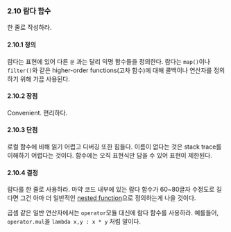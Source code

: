 <a id="s2.10-lambda-functions"></a>
<a id="lambda-functions"></a>
### 2.10 람다 함수
한 줄로 작성하라.
<a id="s2.10.1-definition"></a>

#### 2.10.1 정의

람다는 표현에 있어 다른 `문` 과는 달리 익명 함수들을 정의한다.
람다는 `map()`이나 `filter()`와 같은  higher-order functions(고차 함수)에 대해 콜백이나 연산자를 정의하기 위해 가끔 사용된다.
<a id="s2.10.2-pros"></a>

#### 2.10.2 장점
Convenient.
편리하다.
<a id="s2.10.3-cons"></a>

#### 2.10.3 단점

로컬 함수에 비해 읽기 어렵고 디버깅 또한 힘들다. 이름이 없다는 것은 stack trace를 이해하기 어렵다는 것이다.
함수에는 오직 표현식만 담을 수 있어 표현이 제한된다.
<a id="s2.10.4-decision"></a>

#### 2.10.4 결정

람다를 한 줄로 사용하라. 마약 코드 내부에 있는 람다 함수가 60~80글자 수정도로 길다면 그건 아마 더 일반적인 [nested function](#lexical-scoping)으로 정의하는게 나을 것이다.

곱셈 같은 일반 연산자에서는 `operator`모듈 대신에 람다 함수를 사용하라. 
예를들어, `operator.mul`을 `lambda x,y : x * y` 처럼 말이다.
